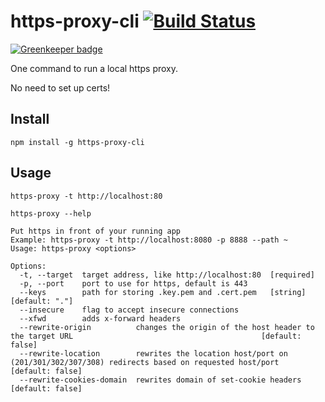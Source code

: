 # https-proxy-cli [![Build Status](https://travis-ci.org/naugtur/https-proxy-cli.svg?branch=master)](https://travis-ci.org/naugtur/https-proxy-cli)

[![Greenkeeper badge](https://badges.greenkeeper.io/naugtur/https-proxy-cli.svg)](https://greenkeeper.io/)

One command to run a local https proxy.

No need to set up certs!

## Install

```
npm install -g https-proxy-cli
```

## Usage

```
https-proxy -t http://localhost:80
```

```
https-proxy --help

Put https in front of your running app
Example: https-proxy -t http://localhost:8080 -p 8888 --path ~
Usage: https-proxy <options>

Options:
  -t, --target  target address, like http://localhost:80  [required]
  -p, --port    port to use for https, default is 443
  --keys        path for storing .key.pem and .cert.pem   [string]  [default: "."]
  --insecure    flag to accept insecure connections
  --xfwd        adds x-forward headers
  --rewrite-origin          changes the origin of the host header to the target URL                                          [default: false]
  --rewrite-location        rewrites the location host/port on (201/301/302/307/308) redirects based on requested host/port  [default: false]
  --rewrite-cookies-domain  rewrites domain of set-cookie headers                                                            [default: false]
```
